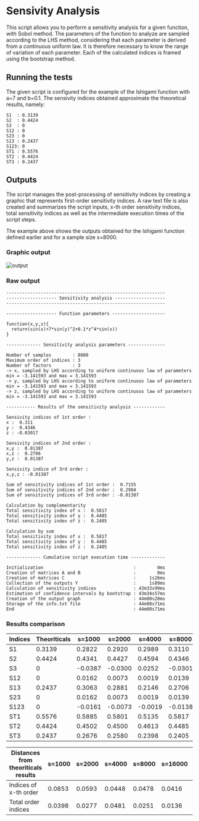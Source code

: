 # Sensivity Analysis

This script allows you to perform a sensitivity analysis for a given function, with Sobol method. The parameters of the function to analyze are sampled according to the LHS method, considering that each parameter is derived from a continuous uniform law. It is therefore necessary to know the range of variation of each parameter. Each of the calculated indices is framed using the bootstrap method.

## Running the tests

The given script is configured for the example of the Ishigami function with a=7 and b=0.1.
The sensivity indices obtained approximate the theoretical results, namely:
```
S1  : 0.3139
S2  : 0.4424
S3  : 0
S12 : 0
S23 : 0
S13 : 0.2437
S123: 0
ST1 : 0.5576
ST2 : 0.4424
ST3 : 0.2437
```

## Outputs

The script manages the post-processing of sensitivity indices by creating a graphic that represents first-order sensitivity indices.
A raw text file is also created and summarizes the script inputs, x-th order sensitivity indices, total sensitivity indices as well as the intermediate execution times of the script steps.

The example above shows the outputs obtained for the Ishigami function defined earlier and for a sample size s=8000.

### Graphic output

![output](https://user-images.githubusercontent.com/44723660/47966239-7f25f680-e050-11e8-98c5-e341eb33f8fa.jpg)

### Raw output

```
------------------------------------------------------------
------------------- Sensitivity analysis -------------------
------------------------------------------------------------

------------------- Function parameters --------------------

function(x,y,z){
  return(sin(x)+7*sin(y)^2+0.1*z^4*sin(x))
}

------------- Sensitivity analysis parameters --------------

Number of samples        : 8000 
Maximum order of indices : 3 
Number of factors        : 3 
-> x, sampled by LHS according to uniform continuous law of parameters min = -3.141593 and max = 3.141593
-> y, sampled by LHS according to uniform continuous law of parameters min = -3.141593 and max = 3.141593
-> z, sampled by LHS according to uniform continuous law of parameters min = -3.141593 and max = 3.141593

----------- Results of the sensitivity analysis ------------

Sensivity indices of 1st order :
x :  0.311
y :  0.4346
z : -0.03017

Sensivity indices of 2nd order :
x,y :  0.01387
x,z :  0.2706
y,z :  0.01387

Sensivity indice of 3rd order :
x,y,z : -0.01387

Sum of sensitivity indices of 1st order :  0.7155
Sum of sensitivity indices of 2nd order :  0.2984
Sum of sensitivity indices of 3rd order : -0.01387

Calculation by complementarity
Total sensitivity index of x :  0.5817
Total sensitivity index of y :  0.4485
Total sensitivity index of z :  0.2405

Calculation by sum
Total sensitivity index of x :  0.5817
Total sensitivity index of y :  0.4485
Total sensitivity index of z :  0.2405

------------- Cumulative script execution time -------------

Initialization                                  :        0ms
Creation of matrices A and B                    :        0ms
Creation of matrices C                          :     1s26ms
Collection of the outputs Y                     :     1s89ms
Calculation of sensitivity indices              : 43m33s99ms
Estimation of confidence intervals by bootstrap : 43m34s57ms
Creation of the output graph                    : 44m00s20ms
Storage of the info.txt file                    : 44m00s71ms
End                                             : 44m00s71ms
```

### Results comparison 

Indices | Theoriticals | s=1000 | s=2000 | s=4000 | s=8000 | s=16000 | s=32000
------- | ------------ | ------ | ------ | ------ | ------ | ------- | -------
S1 | 0.3139 | 0.2822 | 0.2920 | 0.2989 | 0.3110 | 0.3129 | 0.3111
S2 | 0.4424 | 0.4341 | 0.4427 | 0.4594 | 0.4346 | 0.4568 | 0.4397
S3 | 0 | -0.0387 | -0.0300 | 0.0252 | -0.0301 | 0.0161 | -0.003884
S12 | 0 | 0.0162 | 0.0073 | 0.0019 | 0.0139 | -0.0191 | 0.007427
S13 | 0.2437 | 0.3063 | 0.2881 | 0.2146 | 0.2706 | 0.2333 | 0.2457
S23 | 0 | 0.0162 | 0.0073 | 0.0019 | 0.0139 | -0.0191 | 0.007427
S123| 0 | -0.0161 | -0.0073 | -0.0019 | -0.0138 | 0.0192 | -0.007427
ST1 | 0.5576 | 0.5885 | 0.5801 | 0.5135 | 0.5817 | 0.5463 | 0.5567
ST2 | 0.4424 | 0.4502 | 0.4500 | 0.4613 | 0.4485 | 0.4376 | 0.4472
ST3 | 0.2437 | 0.2676 | 0.2580 | 0.2398 | 0.2405 | 0.2495 | 0.2418

Distances from theoriticals results | s=1000 | s=2000 | s=4000 | s=8000 | s=16000 | s=32000
----------------------------------- | ------ | ------ | ------ | ------ | ------- | -------
Indices of x-th order | 0.0853 | 0.0593 | 0.0448 | 0.0478 | 0.0416 | 0.0141
Total order indices | 0.0398 | 0.0277 | 0.0481 | 0.0251 | 0.0136 | 0.0052
